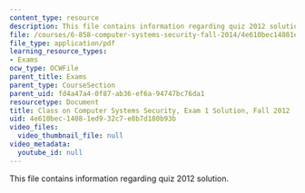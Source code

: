 ```yaml
---
content_type: resource
description: This file contains information regarding quiz 2012 solution.
file: /courses/6-858-computer-systems-security-fall-2014/4e610bec14081ed932c7e8b7d180b93b_MIT6_858F14_q12-1_sol.pdf
file_type: application/pdf
learning_resource_types:
- Exams
ocw_type: OCWFile
parent_title: Exams
parent_type: CourseSection
parent_uid: fd4a47a4-0f87-ab36-ef6a-94747bc76da1
resourcetype: Document
title: Class on Computer Systems Security, Exam 1 Solution, Fall 2012
uid: 4e610bec-1408-1ed9-32c7-e8b7d180b93b
video_files:
  video_thumbnail_file: null
video_metadata:
  youtube_id: null
---
```

This file contains information regarding quiz 2012 solution.

